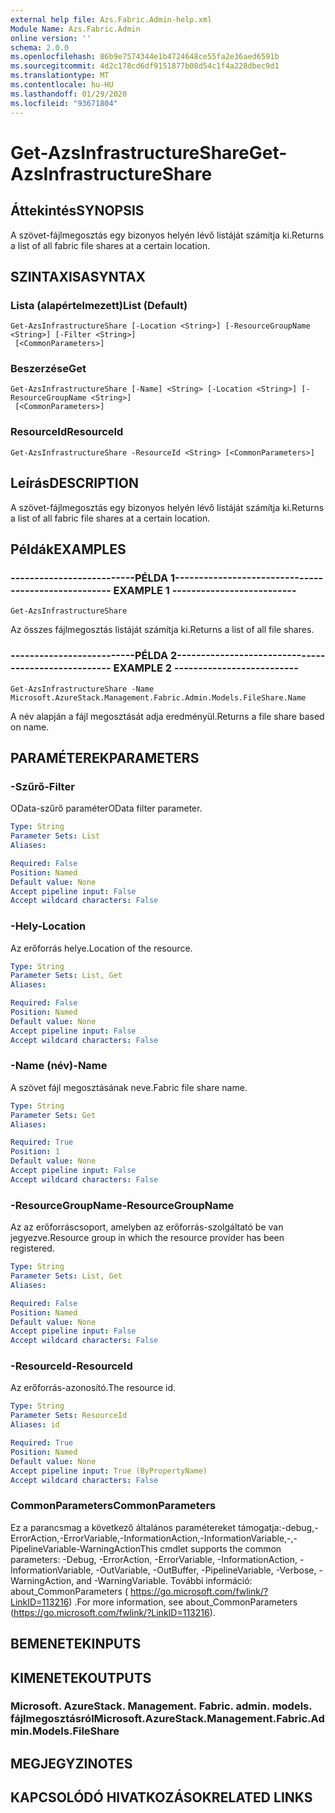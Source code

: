```yaml
---
external help file: Azs.Fabric.Admin-help.xml
Module Name: Azs.Fabric.Admin
online version: ''
schema: 2.0.0
ms.openlocfilehash: 86b9e7574344e1b4724648ce55fa2e36aed6591b
ms.sourcegitcommit: 4d2c178cd6df9151877b08d54c1f4a228dbec9d1
ms.translationtype: MT
ms.contentlocale: hu-HU
ms.lasthandoff: 01/29/2020
ms.locfileid: "93671804"
---
```

# <span data-ttu-id="abb72-101">Get-AzsInfrastructureShare</span><span class="sxs-lookup"><span data-stu-id="abb72-101">Get-AzsInfrastructureShare</span></span>

## <span data-ttu-id="abb72-102">Áttekintés</span><span class="sxs-lookup"><span data-stu-id="abb72-102">SYNOPSIS</span></span>
<span data-ttu-id="abb72-103">A szövet-fájlmegosztás egy bizonyos helyén lévő listáját számítja ki.</span><span class="sxs-lookup"><span data-stu-id="abb72-103">Returns a list of all fabric file shares at a certain location.</span></span>

## <span data-ttu-id="abb72-104">SZINTAXISA</span><span class="sxs-lookup"><span data-stu-id="abb72-104">SYNTAX</span></span>

### <span data-ttu-id="abb72-105">Lista (alapértelmezett)</span><span class="sxs-lookup"><span data-stu-id="abb72-105">List (Default)</span></span>
```
Get-AzsInfrastructureShare [-Location <String>] [-ResourceGroupName <String>] [-Filter <String>]
 [<CommonParameters>]
```

### <span data-ttu-id="abb72-106">Beszerzése</span><span class="sxs-lookup"><span data-stu-id="abb72-106">Get</span></span>
```
Get-AzsInfrastructureShare [-Name] <String> [-Location <String>] [-ResourceGroupName <String>]
 [<CommonParameters>]
```

### <span data-ttu-id="abb72-107">ResourceId</span><span class="sxs-lookup"><span data-stu-id="abb72-107">ResourceId</span></span>
```
Get-AzsInfrastructureShare -ResourceId <String> [<CommonParameters>]
```

## <span data-ttu-id="abb72-108">Leírás</span><span class="sxs-lookup"><span data-stu-id="abb72-108">DESCRIPTION</span></span>
<span data-ttu-id="abb72-109">A szövet-fájlmegosztás egy bizonyos helyén lévő listáját számítja ki.</span><span class="sxs-lookup"><span data-stu-id="abb72-109">Returns a list of all fabric file shares at a certain location.</span></span>

## <span data-ttu-id="abb72-110">Példák</span><span class="sxs-lookup"><span data-stu-id="abb72-110">EXAMPLES</span></span>

### <span data-ttu-id="abb72-111">--------------------------PÉLDA 1--------------------------</span><span class="sxs-lookup"><span data-stu-id="abb72-111">-------------------------- EXAMPLE 1 --------------------------</span></span>
```
Get-AzsInfrastructureShare
```

<span data-ttu-id="abb72-112">Az összes fájlmegosztás listáját számítja ki.</span><span class="sxs-lookup"><span data-stu-id="abb72-112">Returns a list of all file shares.</span></span>

### <span data-ttu-id="abb72-113">--------------------------PÉLDA 2--------------------------</span><span class="sxs-lookup"><span data-stu-id="abb72-113">-------------------------- EXAMPLE 2 --------------------------</span></span>
```
Get-AzsInfrastructureShare -Name Microsoft.AzureStack.Management.Fabric.Admin.Models.FileShare.Name
```

<span data-ttu-id="abb72-114">A név alapján a fájl megosztását adja eredményül.</span><span class="sxs-lookup"><span data-stu-id="abb72-114">Returns a file share based on name.</span></span>

## <span data-ttu-id="abb72-115">PARAMÉTEREK</span><span class="sxs-lookup"><span data-stu-id="abb72-115">PARAMETERS</span></span>

### <span data-ttu-id="abb72-116">-Szűrő</span><span class="sxs-lookup"><span data-stu-id="abb72-116">-Filter</span></span>
<span data-ttu-id="abb72-117">OData-szűrő paraméter</span><span class="sxs-lookup"><span data-stu-id="abb72-117">OData filter parameter.</span></span>

```yaml
Type: String
Parameter Sets: List
Aliases: 

Required: False
Position: Named
Default value: None
Accept pipeline input: False
Accept wildcard characters: False
```

### <span data-ttu-id="abb72-118">-Hely</span><span class="sxs-lookup"><span data-stu-id="abb72-118">-Location</span></span>
<span data-ttu-id="abb72-119">Az erőforrás helye.</span><span class="sxs-lookup"><span data-stu-id="abb72-119">Location of the resource.</span></span>

```yaml
Type: String
Parameter Sets: List, Get
Aliases: 

Required: False
Position: Named
Default value: None
Accept pipeline input: False
Accept wildcard characters: False
```

### <span data-ttu-id="abb72-120">-Name (név)</span><span class="sxs-lookup"><span data-stu-id="abb72-120">-Name</span></span>
<span data-ttu-id="abb72-121">A szövet fájl megosztásának neve.</span><span class="sxs-lookup"><span data-stu-id="abb72-121">Fabric file share name.</span></span>

```yaml
Type: String
Parameter Sets: Get
Aliases: 

Required: True
Position: 1
Default value: None
Accept pipeline input: False
Accept wildcard characters: False
```

### <span data-ttu-id="abb72-122">-ResourceGroupName</span><span class="sxs-lookup"><span data-stu-id="abb72-122">-ResourceGroupName</span></span>
<span data-ttu-id="abb72-123">Az az erőforráscsoport, amelyben az erőforrás-szolgáltató be van jegyezve.</span><span class="sxs-lookup"><span data-stu-id="abb72-123">Resource group in which the resource provider has been registered.</span></span>

```yaml
Type: String
Parameter Sets: List, Get
Aliases: 

Required: False
Position: Named
Default value: None
Accept pipeline input: False
Accept wildcard characters: False
```

### <span data-ttu-id="abb72-124">-ResourceId</span><span class="sxs-lookup"><span data-stu-id="abb72-124">-ResourceId</span></span>
<span data-ttu-id="abb72-125">Az erőforrás-azonosító.</span><span class="sxs-lookup"><span data-stu-id="abb72-125">The resource id.</span></span>

```yaml
Type: String
Parameter Sets: ResourceId
Aliases: id

Required: True
Position: Named
Default value: None
Accept pipeline input: True (ByPropertyName)
Accept wildcard characters: False
```

### <span data-ttu-id="abb72-126">CommonParameters</span><span class="sxs-lookup"><span data-stu-id="abb72-126">CommonParameters</span></span>
<span data-ttu-id="abb72-127">Ez a parancsmag a következő általános paramétereket támogatja:-debug,-ErrorAction,-ErrorVariable,-InformationAction,-InformationVariable,-,-PipelineVariable-WarningAction</span><span class="sxs-lookup"><span data-stu-id="abb72-127">This cmdlet supports the common parameters: -Debug, -ErrorAction, -ErrorVariable, -InformationAction, -InformationVariable, -OutVariable, -OutBuffer, -PipelineVariable, -Verbose, -WarningAction, and -WarningVariable.</span></span> <span data-ttu-id="abb72-128">További információ: about_CommonParameters ( https://go.microsoft.com/fwlink/?LinkID=113216) .</span><span class="sxs-lookup"><span data-stu-id="abb72-128">For more information, see about_CommonParameters (https://go.microsoft.com/fwlink/?LinkID=113216).</span></span>

## <span data-ttu-id="abb72-129">BEMENETEK</span><span class="sxs-lookup"><span data-stu-id="abb72-129">INPUTS</span></span>

## <span data-ttu-id="abb72-130">KIMENETEK</span><span class="sxs-lookup"><span data-stu-id="abb72-130">OUTPUTS</span></span>

### <span data-ttu-id="abb72-131">Microsoft. AzureStack. Management. Fabric. admin. models. fájlmegosztásról</span><span class="sxs-lookup"><span data-stu-id="abb72-131">Microsoft.AzureStack.Management.Fabric.Admin.Models.FileShare</span></span>

## <span data-ttu-id="abb72-132">MEGJEGYZI</span><span class="sxs-lookup"><span data-stu-id="abb72-132">NOTES</span></span>

## <span data-ttu-id="abb72-133">KAPCSOLÓDÓ HIVATKOZÁSOK</span><span class="sxs-lookup"><span data-stu-id="abb72-133">RELATED LINKS</span></span>

